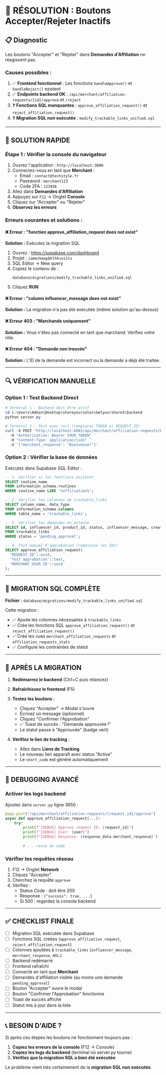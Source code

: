 # 🔧 RÉSOLUTION : Boutons Accepter/Rejeter Inactifs

## 📋 **Diagnostic**

Les boutons "Accepter" et "Rejeter" dans **Demandes d'Affiliation** ne réagissent pas.

### **Causes possibles :**

1. ✅ **Frontend fonctionnel** : Les fonctions `handleApprove()` et `handleReject()` existent
2. ✅ **Endpoints backend OK** : `/api/merchant/affiliation-requests/{id}/approve` et `/reject`
3. ❓ **Fonctions SQL manquantes** : `approve_affiliation_request()` et `reject_affiliation_request()`
4. ❓ **Migration SQL non exécutée** : `modify_trackable_links_unified.sql`

---

## 🚀 **SOLUTION RAPIDE**

### **Étape 1 : Vérifier la console du navigateur**

1. Ouvrez l'application : `http://localhost:3000`
2. Connectez-vous en tant que **Merchant** :
   - Email : `contact@techstyle.fr`
   - Password : `merchant123`
   - Code 2FA : `123456`
3. Allez dans **Demandes d'Affiliation**
4. Appuyez sur `F12` → Onglet **Console**
5. Cliquez sur "Accepter" ou "Rejeter"
6. **Observez les erreurs**

### **Erreurs courantes et solutions :**

#### ❌ **Erreur : "function approve_affiliation_request does not exist"**

**Solution :** Exécutez la migration SQL

1. Ouvrez : https://supabase.com/dashboard
2. Projet : `iamezkmapbhlhhvvsits`
3. SQL Editor → New query
4. Copiez le contenu de :
   ```
   database/migrations/modify_trackable_links_unified.sql
   ```
5. Cliquez **RUN**

#### ❌ **Erreur : "column influencer_message does not exist"**

**Solution :** La migration n'a pas été exécutée (même solution qu'au-dessus)

#### ❌ **Erreur 403 : "Marchands uniquement"**

**Solution :** Vous n'êtes pas connecté en tant que marchand. Vérifiez votre rôle.

#### ❌ **Erreur 404 : "Demande non trouvée"**

**Solution :** L'ID de la demande est incorrect ou la demande a déjà été traitée.

---

## 🔍 **VÉRIFICATION MANUELLE**

### **Option 1 : Test Backend Direct**

```powershell
# Terminal 1 - Backend doit être actif
cd c:\Users\Admin\Desktop\shareyoursales\Getyourshare1\backend
python server.py

# Terminal 2 - Test avec curl (remplacez TOKEN et REQUEST_ID)
curl -X POST "http://localhost:8001/api/merchant/affiliation-requests/REQUEST_ID/approve" `
  -H "Authorization: Bearer YOUR_TOKEN" `
  -H "Content-Type: application/json" `
  -d '{"merchant_response": "Bienvenue!"}'
```

### **Option 2 : Vérifier la base de données**

Exécutez dans Supabase SQL Editor :

```sql
-- 1. Vérifier si les fonctions existent
SELECT routine_name 
FROM information_schema.routines 
WHERE routine_name LIKE '%affiliation%';

-- 2. Vérifier les colonnes de trackable_links
SELECT column_name, data_type 
FROM information_schema.columns 
WHERE table_name = 'trackable_links';

-- 3. Vérifier les demandes en attente
SELECT id, influencer_id, product_id, status, influencer_message, created_at
FROM trackable_links
WHERE status = 'pending_approval';

-- 4. Test manuel d'approbation (remplacez les IDs)
SELECT approve_affiliation_request(
  'REQUEST_ID'::uuid,
  'Test approbation'::text,
  'MERCHANT_USER_ID'::uuid
);
```

---

## 📝 **MIGRATION SQL COMPLÈTE**

**Fichier :** `database/migrations/modify_trackable_links_unified.sql`

Cette migration :
- ✅ Ajoute les colonnes nécessaires à `trackable_links`
- ✅ Crée les fonctions SQL `approve_affiliation_request()` et `reject_affiliation_request()`
- ✅ Crée les vues `merchant_affiliation_requests` et `affiliation_requests_stats`
- ✅ Configure les contraintes de statut

---

## 🎯 **APRÈS LA MIGRATION**

1. **Redémarrez le backend** (Ctrl+C puis relancez)
2. **Rafraîchissez le frontend** (F5)
3. **Testez les boutons** :
   - Cliquez "Accepter" → Modal s'ouvre
   - Écrivez un message (optionnel)
   - Cliquez "Confirmer l'Approbation"
   - ✅ Toast de succès : "Demande approuvée !"
   - Le statut passe à "Approuvée" (badge vert)

4. **Vérifiez le lien de tracking** :
   - Allez dans **Liens de Tracking**
   - Le nouveau lien apparaît avec status "Active"
   - Le `short_code` est généré automatiquement

---

## 🐛 **DEBUGGING AVANCÉ**

### **Activer les logs backend**

Ajoutez dans `server.py` ligne 3650 :

```python
@app.post("/api/merchant/affiliation-requests/{request_id}/approve")
async def approve_affiliation_request(...):
    try:
        print(f"[DEBUG] Approve request ID: {request_id}")
        print(f"[DEBUG] User: {user}")
        print(f"[DEBUG] Response: {response_data.merchant_response}")
        
        # ... reste du code
```

### **Vérifier les requêtes réseau**

1. F12 → Onglet **Network**
2. Cliquez "Accepter"
3. Cherchez la requête `approve`
4. Vérifiez :
   - Status Code : doit être 200
   - Response : `{"success": true, ...}`
   - Si 500 : regardez la console backend

---

## ✅ **CHECKLIST FINALE**

- [ ] Migration SQL exécutée dans Supabase
- [ ] Fonctions SQL créées (`approve_affiliation_request`, `reject_affiliation_request`)
- [ ] Colonnes ajoutées à `trackable_links` (`influencer_message`, `merchant_response`, etc.)
- [ ] Backend redémarré
- [ ] Frontend rafraîchi
- [ ] Connecté en tant que **Merchant**
- [ ] Demandes d'affiliation visible (au moins une demande `pending_approval`)
- [ ] Bouton "Accepter" ouvre le modal
- [ ] Bouton "Confirmer l'Approbation" fonctionne
- [ ] Toast de succès affiché
- [ ] Statut mis à jour dans la liste

---

## 📞 **BESOIN D'AIDE ?**

Si après ces étapes les boutons ne fonctionnent toujours pas :

1. **Copiez les erreurs de la console** (F12 → Console)
2. **Copiez les logs du backend** (terminal où server.py tourne)
3. **Vérifiez que la migration SQL a bien été exécutée**

Le problème vient très certainement de la **migration SQL non exécutée**.
